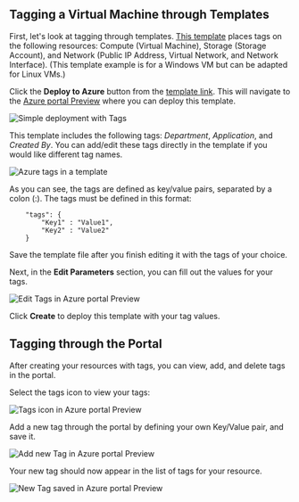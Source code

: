 <!-- need to customize -->


## Tagging a Virtual Machine through Templates

First, let's look at tagging through templates. [This template](https://github.com/Azure/azure-quickstart-templates/tree/master/101-vm-tags) places tags on the following resources: Compute (Virtual Machine), Storage (Storage Account), and Network (Public IP Address, Virtual Network, and Network Interface). (This template example is for a Windows VM but can be adapted for Linux VMs.)

Click the **Deploy to Azure** button from the [template link](https://github.com/Azure/azure-quickstart-templates/tree/master/101-vm-tags). This will navigate to the [Azure portal Preview](https://portal.azure.cn/) where you can deploy this template.

![Simple deployment with Tags](./media/virtual-machines-common-tag/deploy-to-azure-tags.png)

This template includes the following tags: *Department*, *Application*, and *Created By*. You can add/edit these tags directly in the template if you would like different tag names.

![Azure tags in a template](./media/virtual-machines-common-tag/azure-tags-in-a-template.png)

As you can see, the tags are defined as key/value pairs, separated by a colon (:). The tags must be defined in this format:

        "tags": {
            "Key1" : "Value1",
            "Key2" : "Value2"
        }

Save the template file after you finish editing it with the tags of your choice.

Next, in the **Edit Parameters** section, you can fill out the values for your tags.

![Edit Tags in Azure portal Preview](./media/virtual-machines-common-tag/edit-tags-in-azure-portal.png)

Click **Create** to deploy this template with your tag values.


## Tagging through the Portal

After creating your resources with tags, you can view, add, and delete tags in the portal.

Select the tags icon to view your tags:

![Tags icon in Azure portal Preview](./media/virtual-machines-common-tag/azure-portal-tags-icon.png)

Add a new tag through the portal by defining your own Key/Value pair, and save it.

![Add new Tag in Azure portal Preview](./media/virtual-machines-common-tag/azure-portal-add-new-tag.png)

Your new tag should now appear in the list of tags for your resource.

![New Tag saved in Azure portal Preview](./media/virtual-machines-common-tag/azure-portal-saved-new-tag.png)
